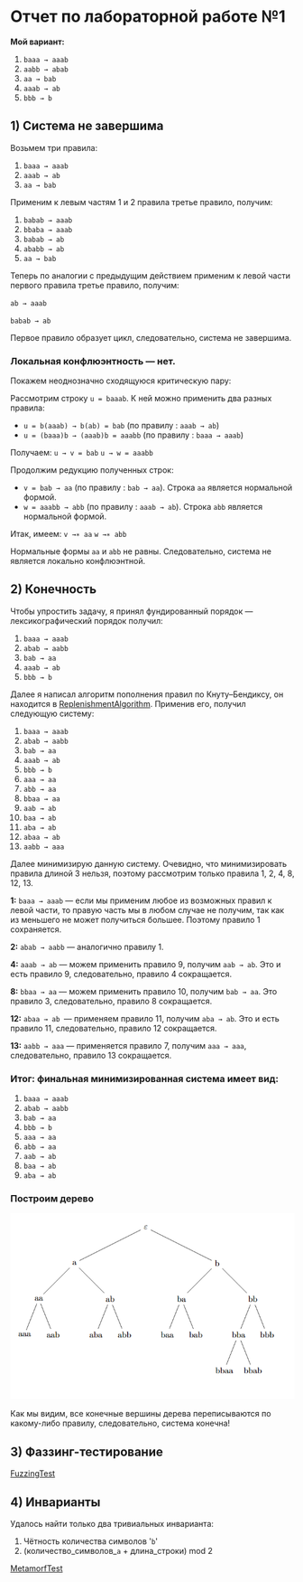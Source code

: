 # Отчет по лабораторной работе №1

**Мой вариант:**

1. `baaa → aaab`
2. `aabb → abab ` 
3. `aa → bab`
4. `aaab → ab`
5. `bbb → b`

## 1) Система не завершима

Возьмем три правила:

1. `baaa → aaab`
2. `aaab → ab ` 
3. `aa → bab`

Применим к левым частям 1 и 2 правила третье правило, получим:

1. `babab → aaab`
2. `bbaba → aaab`
3. `babab → ab`
4. `ababb → ab`
5. `aa → bab`

Теперь по аналогии с предыдущим действием применим к левой части первого правила третье правило, получим:

`ab → aaab`

`babab → ab`

Первое правило образует цикл, следовательно, система не завершима.

### Локальная конфлюэнтность — нет.

Покажем неоднозначно сходящуюся критическую пару:

Рассмотрим строку `u = baaab`. К ней можно применить два разных правила:

- `u = b(aaab) → b(ab) = bab` (по правилу : `aaab → ab`)
- `u = (baaa)b → (aaab)b = aaabb` (по правилу : `baaa → aaab`)

Получаем:
`u → v = bab` 
`u → w = aaabb` 

Продолжим редукцию полученных строк:

- `v = bab → aa` (по правилу : `bab → aa`). Строка `aa` является нормальной формой.
- `w = aaabb → abb` (по правилу : `aaab → ab`). Строка `abb` является нормальной формой.

Итак, имеем:
`v →∗ aa`
`w →∗ abb`

Нормальные формы `aa` и `abb` не равны. Следовательно, система не является локально конфлюэнтной.

## 2) Конечность

Чтобы упростить задачу, я принял фундированный порядок — лексикографический порядок получил:

1. `baaa → aaab`
2. `abab → aabb`
3. `bab → aa`
4. `aaab → ab`
5. `bbb → b`

Далее я написал алгоритм пополнения правил по Кнуту–Бендиксу, он находится в [ReplenishmentAlgorithm](ReplenishmentAlgorithm/src/main.ts). Применив его, получил следующую систему:

1. `baaa → aaab`
2. `abab → aabb`
3. `bab → aa`
4. `aaab → ab`
5. `bbb → b`
6. `aaa → aa`
7. `abb → aa`
8. `bbaa → aa`
9. `aab → ab`
10. `baa → ab`
11. `aba → ab`
12. `abaa → ab`
13. `aabb → aaa`

Далее минимизирую данную систему. Очевидно, что минимизировать правила длиной 3 нельзя, поэтому рассмотрим только правила 1, 2, 4, 8, 12, 13.

**1:** `baaa → aaab` — если мы применим любое из возможных правил к левой части, то правую часть мы в любом случае не получим, так как из меньшего не может получиться большее. Поэтому правило 1 сохраняется.

**2:** `abab → aabb` — аналогично правилу 1.

**4:** `aaab → ab` — можем применить правило 9, получим `aab → ab`. Это и есть правило 9, следовательно, правило 4 сокращается.

**8:** `bbaa → aa` — можем применить правило 10, получим `bab → aa`. Это правило 3, следовательно, правило 8 сокращается.

**12:** `abaa → ab `— применяем правило 11, получим `aba → ab`. Это и есть правило 11, следовательно, правило 12 сокращается.

**13:** `aabb → aaa` — применяется правило 7, получим `aaa → aaa`, следовательно, правило 13 сокращается.

### Итог: финальная минимизированная система имеет вид:

1. `baaa → aaab`
2. `abab → aabb ` 
3. `bab → aa`
4. `bbb → b`
5. `aaa → aa`
6. `abb → aa`
7. `aab → ab`
8. `baa → ab`
9. `aba → ab`

### Построим дерево

![Дерево переписываний](TFL_Tree.png)

Как мы видим, все конечные вершины дерева переписываются по какому-либо правилу, следовательно, система конечна!

## 3) Фаззинг-тестирование

[FuzzingTest](FazzingTest/src/main.ts)

## 4) Инварианты

Удалось найти только два тривиальных инварианта:

1. Чётность количества символов '`b`'
2. (количество_символов_`a` + длина_строки) mod 2

[MetamorfTest](MetamorfTest/src/main.ts)